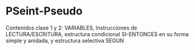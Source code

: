 # PSeint-Pseudo

Contenidos clase 1 y 2: VARIABLES, Instrucciones de LECTURA/ESCRITURA, estructura condicional SI-ENTONCES en su forma simple y anidada, y estructura selectiva SEGUN
